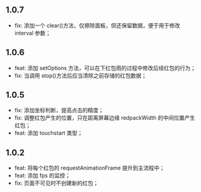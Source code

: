 ## 1.0.7

- fix: 添加一个 clear()方法，仅擦除面板，但还保留数据，便于用于修改 interval 参数；

## 1.0.6

- feat: 添加 setOptions 方法，可以在下红包雨的过程中修改后续红包的行为；
- fix: 当调用 stop()方法后应当清除之前存储的红包数据；

## 1.0.5

- fix: 添加坐标判断，提高点击的精度；
- fix: 调整红包产生的位置，只在距离屏幕边缘 redpackWidth 的中间位置产生红包；
- feat: 添加 touchstart 类型；

## 1.0.2

- feat: 将每个红包的 requestAnimationFrame 提升到主流程中；
- feat: 添加 fps 的监控；
- fix: 页面不可见时不创建新的红包；
